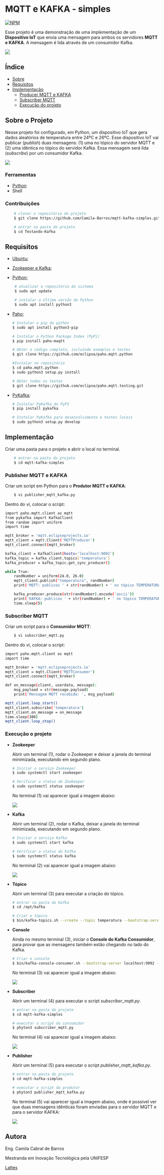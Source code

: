 # MQTT e KAFKA - simples

[![NPM](https://img.shields.io/npm/l/react)](https://github.com/Camila-Barros/mqtt-kafka-simples/blob/main/LICENSE)


Esse projeto é uma demonstração de uma implementação de um **Dispositivo IoT** que envia uma mensagem para ambos os servidores **MQTT e KAFKA**. A mensagem é lida através de um consumidor Kafka.

[<img src="./imagem.png">](https://www.youtube.com/watch?v=4_TFw1LDRQ4)



## Índice
- [Sobre](#sobre-o-projeto)
- [Requisitos](#requisitos)
- [Implementação](#implementação)
    - [Producer MQTT e KAFKA](#publisher-mqtt-e-kafka)
    - [Subscriber MQTT](#subscriber-mqtt)
    - [Execução do projeto](#execução-o-projeto)

## Sobre o Projeto

Nesse projeto foi configurado, em Python, um dispositivo IoT que gera dados aleatórios de temperatura entre 24ºC e 26ºC. Esse dispositivo IoT vai publicar (*publish*) duas mensagens: (1) uma no tópico do servidor MQTT e (2) uma idêntica no tópico do servidor Kafka. Essa mensagem será lida (*subscribe*) por um consumidor Kafka.

<p float="center">
    <img src="./Option1.png">
</p>



### Ferramentas

- [Python](https://www.python.org/)
- Shell


### Contribuições

```bash
    # clonar o repositório do projeto
    $ git clone https://github.com/Camila-Barros/mqtt-kafka-simples.git
```

```bash
    # entrar na pasta do projeto
    $ cd Testando-Kafka
```




## Requisitos

- [Ubuntu](https://ubuntu.com/);

- [Zookeeper e Kafka](https://www.devopshint.com/how-to-install-apache-kafka-on-ubuntu-22-04-lts/);

- [Python](https://www.python.org/);

   ```bash
    # atualizar o repositório do sistema
    $ sudo apt update

    # instalar a última versão do Python
    $ sudo apt install python3
    ```

- [Paho](https://pypi.org/project/paho-mqtt/);

    ```bash
    # Instalar o pip do python
    $ sudo apt install python3-pip

    # Instalar o Python Package Index (PyPi)
    $ pip install paho-maqtt

    # Obter o código completo, incluindo exemplos e testes
    $ git clone https://github.com/eclipse/paho.mqtt.python

    #Instalar no repositório
    $ cd paho.mqtt.python
    $ sudo python3 setup.py install 

    # Obter todos os testes
    $ git clone https://github.com/eclipse/paho.mqtt.testing.git
    ```


- [PyKafka](https://pypi.org/project/pykafka/);

    ```bash
    # Instalar PyKafka do PyPI
    $ pip install pykafka

    # Instalar PyKafka para desenvolvimento e testes locais
    $ sudo python3 setup.py develop
    ```


## Implementação

Criar uma pasta para o projeto e abrir o local no terminal.

```bash
    # entrar na pasta do projeto
    $ cd mqtt-kafka-simples 
```



### Publisher MQTT e KAFKA

Criar um script em Python para o **Produtor MQTT e KAFKA**:

```bash
    $ vi publisher_mqtt_kafka.py
```

Dentro do *vi*, colocar o script:

```bash
import paho.mqtt.client as mqtt
from pykafka import KafkaClient
from random import uniform
import time

mqtt_broker = 'mqtt.eclipseprojects.io'
mqtt_client = mqtt.Client('MQTTProducer')
mqtt_client.connect(mqtt_broker)

kafka_client = KafkaClient(hosts='localhost:9092')
kafka_topic = kafka_client.topics['temperatura']
kafka_producer = kafka_topic.get_sync_producer()

while True:
    randNumber = uniform(24.0, 26.0)
    mqtt_client.publish("temperatura", randNumber)
    print('MQTT: publicou ' + str(randNumber) + ' no tópico TEMPERATURA')

    kafka_producer.produce(str(randNumber).encode('ascii'))
    print('KAFKA: publicou ' + str(randNumber) + ' no tópico TEMPERATURA')
    time.sleep(5)
```




### Subscriber MQTT

Criar um script para o **Consumidor MQTT**:

```bash
    $ vi subscriber_mqtt.py
```

Dentro do *vi*, colocar o script:

```bash
import paho.mqtt.client as mqtt
import time

mqtt_broker = 'mqtt.eclipseprojects.io'
mqtt_client = mqtt.Client('MQTTConsumer')
mqtt_client.connect(mqtt_broker)

def on_message(client, userdata, message):
    msg_payload = str(message.payload)
    print('Mensagem MQTT recebida: ', msg_payload)

mqtt_client.loop_start()
mqtt_client.subscribe('temperatura')
mqtt_client.on_message = on_message
time.sleep(300)
mqtt_client.loop_stop()
```


 

### Execução o projeto



- **Zookeeper**

    Abrir um terminal (1), rodar o Zookeeper e deixar a janela do terminal minimizada, executando em segundo plano.

    ```bash
    # Iniciar o serviço Zookeeper
    $ sudo systemctl start zookeeper

    # Verificar o status do Zookeeper
    $ sudo systemctl status zookeeper
    ```

    No terminal (1) vai aparecer igual a imagem abaixo:

    <p>
        <img src="./imagem.png">
    </p>



- **Kafka**

    Abrir um terminal (2), rodar o Kafka, deixar a janela do terminal minimizada, executando em segundo plano.

    ```bash
    # Iniciar o serviço Kafka
    $ sudo systemctl start kafka

    # Verificar o status do Kafka
    $ sudo systemctl status kafka
    ```

    No terminal (2) vai aparecer igual a imagem abaixo:

    <p>
        <img src="./imagem.png">
    </p>
    

- **Tópico**

    Abrir um terminal (3) para executar a criação do tópico. 

    ```bash
    # entrar na pasta do Kafka
    $ cd /opt/kafka

    # Criar o tópico
    $ bin/kafka-topics.sh --create --topic temperatura --bootstrap-server localhost:9092
    ```

- **Console**

    Ainda no mesmo terminal (3), iniciar o **Console do Kafka Consumidor**, para provar que as mensagens também estão chegando no lado do Kafka.

    ```bash
    # Criar o console
    $ bin/kafka-console-consumer.sh --bootstrap-server localhost:9092 --topic temperatura --from-beginning
    ```

    No terminal (3) vai aparecer igual a imagem abaixo:

    <p>
        <img src="./imagem.png">
    </p>


- **Subscriber**

    Abrir um terminal (4) para executar o script *subscriber_mqtt.py*.

    ```bash
    # entrar na pasta do projeto
    $ cd mqtt-kafka-simples

    # executar o script do consumidor
    $ phyton3 subscriber_mqtt.py
    ``` 

    No terminal (4) vai aparecer igual a imagem abaixo:

    <p>
        <img src="./imagem.png">
    </p>

- **Publisher**

    Abrir um terminal (5) para executar o script *publisher_mqtt_kafka.py*.

    ```bash
    # entrar na pasta do projeto
    $ cd mqtt-kafka-simples

    # executar o script do produtor
    $ phyton3 publisher_mqtt_kafka.py   
    ```
    No terminal (5) vai aparecer igual a imagem abaixo, onde é possível ver que duas mensagens idênticas foram enviadas para o servidor MQTT e para o servidor KAFKA:

    <p>
        <img src="./imagem.png">
    </p>


## Autora

Eng. Camila Cabral de Barros

Mestranda em Inovação Tecnológica pela UNIFESP

[Lattes](http://lattes.cnpq.br/2066462797590469)


